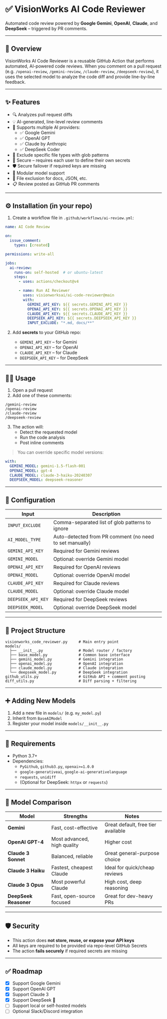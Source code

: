 # ✅ VisionWorks AI Code Reviewer

Automated code review powered by **Google Gemini**, **OpenAI**, **Claude**, and **DeepSeek** – triggered by PR comments.

---

## 🚀 Overview

VisionWorks AI Code Reviewer is a reusable GitHub Action that performs automated, AI-powered code reviews. When you comment on a pull request (e.g. `/openai-review`, `/gemini-review`, `/claude-review`, `/deepseek-review`), it uses the selected model to analyze the code diff and provide line-by-line feedback.

---

## ✨ Features

- 🔍 Analyzes pull request diffs
- 💡 AI-generated, line-level review comments
- 🧠 Supports multiple AI providers:
  - ✅ Google Gemini
  - ✅ OpenAI GPT
  - ✅ Claude by Anthropic
  - ✅ DeepSeek Coder
- 🎯 Exclude specific file types with glob patterns
- 🔐 Secure – requires each user to define their own secrets
- 🛡️ Secure failover if required keys are missing
- 🚀 Modular model support
- 📌 File exclusion for docs, JSON, etc.
- 📋 Review posted as GitHub PR comments

---

## ⚙️ Installation (in your repo)

1. Create a workflow file in `.github/workflows/ai-review.yml`:

```yaml
name: AI Code Review

on:
  issue_comment:
    types: [created]

permissions: write-all

jobs:
  ai-review:
    runs-on: self-hosted  # or ubuntu-latest
    steps:
      - uses: actions/checkout@v4

      - name: Run AI Reviewer
        uses: visionworksai/ai-code-reviewer@main
        with:
          GEMINI_API_KEY: ${{ secrets.GEMINI_API_KEY }}
          OPENAI_API_KEY: ${{ secrets.OPENAI_API_KEY }}
          CLAUDE_API_KEY: ${{ secrets.CLAUDE_API_KEY }}
          DEEPSEEK_API_KEY: ${{ secrets.DEEPSEEK_API_KEY }}
          INPUT_EXCLUDE: "*.md, docs/**"
```

2. Add **secrets** to your GitHub repo:

   - `GEMINI_API_KEY` – for Gemini
   - `OPENAI_API_KEY` – for OpenAI
   - `CLAUDE_API_KEY` – for Claude
   - `DEEPSEEK_API_KEY` – for DeepSeek

---

## 🧑‍💻 Usage

1. Open a pull request
2. Add one of these comments:

```
/gemini-review
/openai-review
/claude-review
/deepseek-review
```

3. The action will:
   - Detect the requested model
   - Run the code analysis
   - Post inline comments

> You can override specific model versions:

```yaml
with:
  GEMINI_MODEL: gemini-1.5-flash-001
  OPENAI_MODEL: gpt-4
  CLAUDE_MODEL: claude-3-haiku-20240307
  DEEPSEEK_MODEL: deepseek-reasoner
```

---

## 🔧 Configuration

| Input               | Description                                           |
|---------------------|-------------------------------------------------------|
| `INPUT_EXCLUDE`     | Comma-separated list of glob patterns to ignore       |
| `AI_MODEL_TYPE`     | Auto-detected from PR comment (no need to set manually) |
| `GEMINI_API_KEY`    | Required for Gemini reviews                           |
| `GEMINI_MODEL`      | Optional: override Gemini model                       |
| `OPENAI_API_KEY`    | Required for OpenAI reviews                           |
| `OPENAI_MODEL`      | Optional: override OpenAI model                       |
| `CLAUDE_API_KEY`    | Required for Claude reviews                           |
| `CLAUDE_MODEL`      | Optional: override Claude model                       |
| `DEEPSEEK_API_KEY`  | Required for DeepSeek reviews                         |
| `DEEPSEEK_MODEL`    | Optional: override DeepSeek model                     |

---

## 🧱 Project Structure

```
visionworks_code_reviewer.py     # Main entry point
models/
  ├── __init__.py                # Model router / factory
  ├── base_model.py              # Common base interface
  ├── gemini_model.py            # Gemini integration
  ├── openai_model.py            # OpenAI integration
  ├── claude_model.py            # Claude integration
  └── deepseek_model.py          # DeepSeek integration
github_utils.py                  # GitHub API + comment posting
diff_utils.py                    # Diff parsing + filtering
```

---

## ➕ Adding New Models

1. Add a new file in `models/` (e.g. `my_model.py`)
2. Inherit from `BaseAIModel`
3. Register your model inside `models/__init__.py`

---

## 🧪 Requirements

- Python 3.7+
- Dependencies:
  - `PyGithub`, `github3.py`, `openai>=1.0.0`
  - `google-generativeai`, `google-ai-generativelanguage`
  - `requests`, `unidiff`
  - (Optional for DeepSeek: `httpx` or `requests`)

---

## 🤖 Model Comparison

| Model              | Strengths                         | Notes                               |
|--------------------|-----------------------------------|-------------------------------------|
| **Gemini**         | Fast, cost-effective              | Great default, free tier available  |
| **OpenAI GPT-4**   | Most advanced, high quality       | Higher cost                         |
| **Claude 3 Sonnet**| Balanced, reliable                | Great general-purpose choice        |
| **Claude 3 Haiku** | Fastest, cheapest Claude          | Ideal for quick/cheap reviews       |
| **Claude 3 Opus**  | Most powerful Claude              | High cost, deep reasoning           |
| **DeepSeek Reasoner** | Fast, open-source focused         | Great for dev-heavy PRs             |

---

## 🛡️ Security

- This action does **not store, reuse, or expose your API keys**
- All keys are required to be provided via repo-level GitHub Secrets
- The action **fails securely** if required secrets are missing

---

## ✅ Roadmap

- [x] Support Google Gemini
- [x] Support OpenAI GPT
- [x] Support Claude 3
- [x] Support DeepSeek 🚀
- [ ] Support local or self-hosted models
- [ ] Optional Slack/Discord integration
